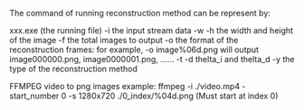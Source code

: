 The command of running reconstruction method can be represent by:

xxx.exe (the running file)
-i the input stream data
-w -h the width and height of the image
-f the total images to output
-o the format of the reconstruction frames: for example, -o image%06d.png will output image000000.png, image0000001.png, ...... 
-t -d thelta_i and thelta_d
-y the type of the reconstruction method

FFMPEG video to png images example: ffmpeg -i ./video.mp4 -start_number 0 -s 1280x720 ./0_index/%04d.png
(Must start at index 0)

